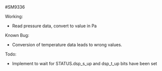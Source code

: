 #SM9336

Working:
- Read pressure data, convert to value in Pa

Known Bug:
- Conversion of temperature data leads to wrong values.

Todo:
- Implement to wait for STATUS.dsp_s_up and dsp_t_up bits have been set

